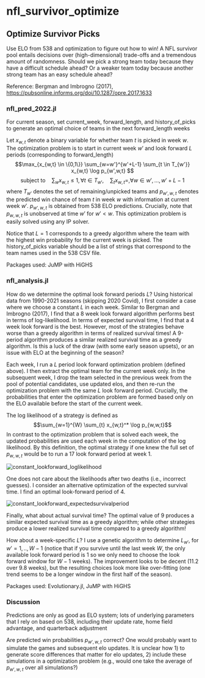 # nfl_survivor_optimize

## Optimize Survivor Picks

Use ELO from 538 and optimization to figure out how to win! A NFL survivor pool entails decisions over (high-dimensional) trade-offs and a tremendous amount of randomness. Should we pick a strong team today because they have a difficult schedule ahead? Or a weaker team today because another strong team has an easy schedule ahead?

Reference: Bergman and Imbrogno (2017), https://pubsonline.informs.org/doi/10.1287/opre.2017.1633

### nfl_pred_2022.jl
For current season, set current_week, forward_length, and history_of_picks to generate an optimal choice of teams in the next forward_length weeks 

Let $x_{w,t}$ denote a binary variable for whether team $t$ is picked in week $w$. The optimization problem is to start in current week $w'$ and look forward $L$ periods (corresponding to forward_length)
$$\max_{x_{w,t} \in \{0,1\}} \sum_{w=w'}^{w'+L-1} \sum_{t \in T_{w'}} x_{w,t} \log p_{w',w,t} $$
$$\text{subject to} \quad \sum_{w} x_{w,t} \leq 1, \forall t \in T_{w'}, \quad  \sum_{t} x_{w,t} = ,  \forall w \in w',...,w'+L-1$$
where $T_{w'}$ denotes the set of remaining/unpicked teams and $p_{w',w,t}$ denotes the predicted win chance of team $t$ in week $w$ with information at current week $w'$. $p_{w',w,t}$ is obtained from 538 ELO predictions. Crucially, note that $p_{w,w,t}$ is unobserved at time $w'$ for $w' < w$. This optimization problem is easily solved using any IP solver.

Notice that $L=1$ corresponds to a greedy algorithm where the team with the highest win probability for the current week is picked. The history_of_picks variable should be a list of strings that correspond to the team names used in the 538 CSV file.

Packages used: JuMP with HiGHS

### nfl_analysis.jl
How do we determine the optimal look forward periods $L$? Using historical data from 1990-2021 seasons (skipping 2020 Covid), I first consider a case where we choose a constant $L$ in each week. Similar to Bergman and Imbrogno (2017), I find that a 8 week look forward algorithm performs best in terms of log-likelihood. In terms of expected survival time, I find that a 4 week look forward is the best. However, most of the strategies behave worse than a greedy algorithm in terms of realized survival times! A 9-period algorithm produces a similar realized survival time as a greedy algorithm. Is this a luck of the draw (with some early season upsets), or an issue with ELO at the beginning of the season?

Each week, I run a $L$ period look forward optimization problem (defined above). I then extract the optimal team for the current week only. In the subsequent week, I drop the team selected in the previous week from the pool of potential candidates, use updated elos, and then re-run the optimization problem with the same $L$ look forward period. Crucially, the probabilities that enter the optimization problem are formed based only on the ELO available before the start of the current week.

The log likelihood of a strategy is defined as
$$\sum_{w=1}^{W} \sum_{t} x_{w,t}^* \log p_{w,w,t}$$ 
In contrast to the optimization problem that is solved each week, the updated probabilities are used each week in the computation of the log likelihood. By this definition, the optimal strategy if one knew the full set of $p_{w,w,t}$ would be to run a 17 look forward period at week 1.

![constant_lookforward_loglikelihood](https://user-images.githubusercontent.com/57815640/189217027-1c3f2fb9-6dbd-4c26-a0fd-8513fd1d6186.png)

One does not care about the likelihoods after two deaths (i.e., incorrect guesses). I consider an alternative optimization of the expected survival time. I find an optimal look-forward period of 4.

![constant_lookforward_expectedsurvivalperiod](https://user-images.githubusercontent.com/57815640/189228402-b33e2962-2778-404e-89c0-df175de776f3.png)

Finally, what about actual survival time? The optimal value of 9 produces a similar expected survival time as a greedy algorithm; while other strategies produce a lower realized survival time compared to a greedy algorithm!


How about a week-specific $L$? I use a genetic algorithm to determine $L_{w'}$, for $w'=1,..,W-1$ (notice that if you survive until the last week $W$, the only available look forward period is 1 so we only need to choose the look forward window for $W-1$ weeks). The improvement looks to be decent (11.2 over 9.8 weeks), but the resulting choices look more like over-fitting (one trend seems to be a longer window in the first half of the season).

Packages used: Evolutionary.jl, JuMP with HiGHS

### Discussion
Predictions are only as good as ELO system; lots of underlying parameters that I rely on based on 538, including their update rate, home field advantage, and quarterback adjustment

Are predicted win probabilities $p_{w',w,t}$ correct? One would probably want to simulate the games and subsequent elo updates. It is unclear how 1) to generate score differences that matter for elo updates, 2) include these simulations in a optimization problem (e.g., would one take the average of $p_{w',w,t}$ over all simulations?)



